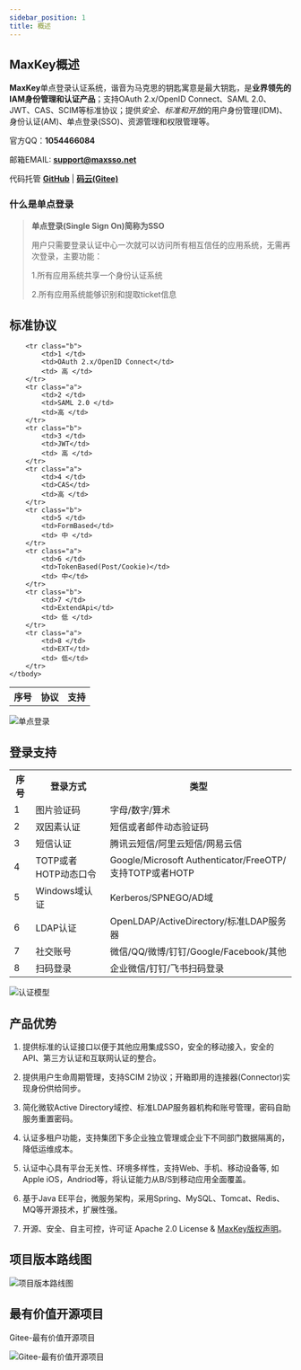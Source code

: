 ```yaml
---
sidebar_position: 1
title: 概述
---
```



## MaxKey概述
<b>MaxKey</b>单点登录认证系统，谐音为马克思的钥匙寓意是最大钥匙，是<b>业界领先的IAM身份管理和认证产品</b>；支持OAuth 2.x/OpenID Connect、SAML 2.0、JWT、CAS、SCIM等标准协议；提供<i>安全、标准和开放</i>的用户身份管理(IDM)、身份认证(AM)、单点登录(SSO)、资源管理和权限管理等。


官方QQ：**1054466084** 


邮箱EMAIL: <b>support@maxsso.net</b>


代码托管 <a href="https://github.com/dromara/MaxKey" target="_blank"><b>GitHub</b></a> | <a href="https://gitee.com/dromara/MaxKey" target="_blank"><b>码云(Gitee)</b></a>

### 什么是单点登录

>**单点登录(Single Sign On)**简称为**SSO**
>
>用户只需要登录认证中心一次就可以访问所有相互信任的应用系统，无需再次登录，主要功能：
>  
>1.所有应用系统共享一个身份认证系统
>
>2.所有应用系统能够识别和提取ticket信息



## 标准协议

<table border="0" class="table table-striped table-bordered ">
	<tbody>
		<tr class="a">
			<th>序号</th>
			<th>协议</th>
			<th>支持</th>
		</tr>
				
		<tr class="b">
			<td>1 </td>
			<td>OAuth 2.x/OpenID Connect</td>
			<td> 高 </td>
		</tr>
		<tr class="a">
			<td>2 </td>
			<td>SAML 2.0 </td>
			<td>高 </td>
		</tr>  
		<tr class="b">
			<td>3 </td>
			<td>JWT</td>
			<td> 高 </td>
		</tr>
		<tr class="a">
			<td>4 </td>
			<td>CAS</td>
			<td>高 </td>
		</tr>  
		<tr class="b">
			<td>5 </td>
			<td>FormBased</td>
			<td> 中 </td>
		</tr>
		<tr class="a">
			<td>6 </td>
			<td>TokenBased(Post/Cookie)</td>
			<td> 中</td>
		</tr>  
		<tr class="b">
			<td>7 </td>
			<td>ExtendApi</td>
			<td> 低 </td>
		</tr>
		<tr class="a">
			<td>8 </td>
			<td>EXT</td>
			<td> 低</td>
		</tr>  
	</tbody>
</table>

![单点登录](/images/authz.png)

## 登录支持

<table border="0" class="table table-striped table-bordered ">
	<tbody>
		<tr class="a">
			<th>序号</th>
			<th>登录方式</th>
			<th>类型</th>
		</tr>
		<tr class="b">
			<td>1 </td>
			<td>图片验证码</td>
			<td>字母/数字/算术</td>
		</tr>
		<tr class="a">
			<td>2 </td>
			<td>双因素认证 </td>
			<td>短信或者邮件动态验证码</td>
		</tr>  
		<tr class="b">
			<td>3 </td>
			<td>短信认证</td>
			<td>腾讯云短信/阿里云短信/网易云信 </td>
		</tr> 
		<tr class="a">
			<td>4 </td>
			<td>TOTP或者HOTP动态口令</td>
			<td>Google/Microsoft Authenticator/FreeOTP/支持TOTP或者HOTP</td>
		</tr>
		<tr class="b">
			<td>5 </td>
			<td>Windows域认证</td>
			<td>Kerberos/SPNEGO/AD域</td>
		</tr>  
		<tr class="b">
			<td>6 </td>
			<td>LDAP认证</td>
			<td>OpenLDAP/ActiveDirectory/标准LDAP服务器</td>
		</tr>  
		<tr class="a">
			<td>7 </td>
			<td>社交账号</td>
			<td>微信/QQ/微博/钉钉/Google/Facebook/其他</td>
		</tr>
		<tr class="b">
			<td>8 </td>
			<td>扫码登录</td>
			<td>企业微信/钉钉/飞书扫码登录</td>
		</tr>
	</tbody>
</table>

![认证模型](/images/authn.png)

## 产品优势

1. 提供标准的认证接口以便于其他应用集成SSO，安全的移动接入，安全的API、第三方认证和互联网认证的整合。

2. 提供用户生命周期管理，支持SCIM 2协议；开箱即用的连接器(Connector)实现身份供给同步。

3. 简化微软Active Directory域控、标准LDAP服务器机构和账号管理，密码自助服务重置密码。

4. 认证多租户功能，支持集团下多企业独立管理或企业下不同部门数据隔离的，降低运维成本。

5. 认证中心具有平台无关性、环境多样性，支持Web、手机、移动设备等, 如Apple iOS，Andriod等，将认证能力从B/S到移动应用全面覆盖。

6. 基于Java EE平台，微服务架构，采用Spring、MySQL、Tomcat、Redis、MQ等开源技术，扩展性强。  

7. 开源、安全、自主可控，许可证 Apache 2.0 License & <a href="https://maxkey.top/zh/about/licenses.html" target="_blank">MaxKey版权声明</a>。 


## 项目版本路线图

![项目版本路线图](/images/roadmap.jpg)

## 最有价值开源项目
Gitee-最有价值开源项目

![Gitee-最有价值开源项目](/images/gitee_mvp.png)